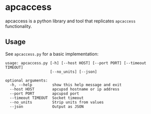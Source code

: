 # apcaccess

apcaccess is a python library and tool that replicates `apcaccess` functionality.

## Usage

See `apcaccess.py` for a basic implementation:

```
usage: apcaccess.py [-h] [--host HOST] [--port PORT] [--timeout TIMEOUT]
                    [--no_units] [--json]

optional arguments:
  -h, --help         show this help message and exit
  --host HOST        apcupsd hostname or ip address
  --port PORT        apcupsd port
  --timeout TIMEOUT  Socket timeout
  --no_units         Strip units from values
  --json             Output as JSON
```